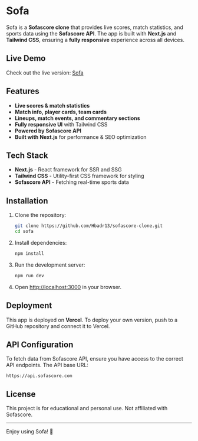 # Sofa

Sofa is a **Sofascore clone** that provides live scores, match statistics, and sports data using the **Sofascore API**. The app is built with **Next.js** and **Tailwind CSS**, ensuring a **fully responsive** experience across all devices.

## Live Demo

Check out the live version: [Sofa](https://sofa-nu.vercel.app/ma/sl)

## Features

- **Live scores & match statistics**
- **Match info, player cards, team cards**
- **Lineups, match events, and commentary sections**
- **Fully responsive UI** with Tailwind CSS
- **Powered by Sofascore API**
- **Built with Next.js** for performance & SEO optimization

## Tech Stack

- **Next.js** - React framework for SSR and SSG
- **Tailwind CSS** - Utility-first CSS framework for styling
- **Sofascore API** - Fetching real-time sports data

## Installation

1. Clone the repository:

   ```bash
   git clone https://github.com/Hbadr13/sofascore-clone.git
   cd sofa
   ```

2. Install dependencies:

   ```bash
   npm install
   ```

3. Run the development server:

   ```bash
   npm run dev
   ```

4. Open [http://localhost:3000](http://localhost:3000) in your browser.

## Deployment

This app is deployed on **Vercel**. To deploy your own version, push to a GitHub repository and connect it to Vercel.

## API Configuration

To fetch data from Sofascore API, ensure you have access to the correct API endpoints. The API base URL:

```
https://api.sofascore.com
```

## License

This project is for educational and personal use. Not affiliated with Sofascore.

---

Enjoy using Sofa! 🚀

